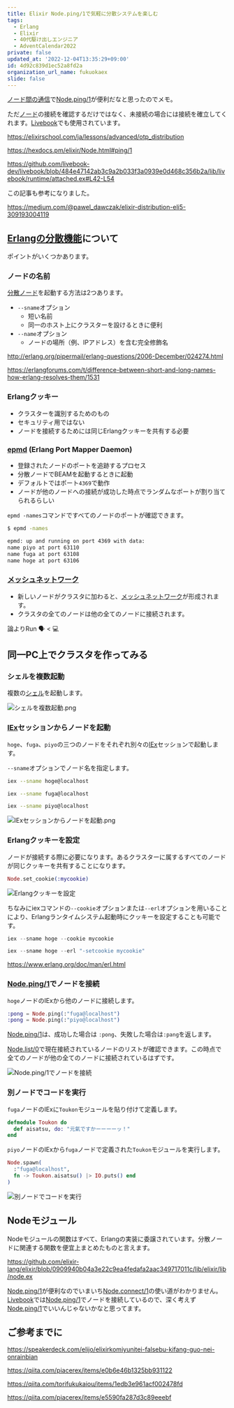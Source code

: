 ```yaml
---
title: Elixir Node.ping/1で気軽に分散システムを楽しむ
tags:
  - Erlang
  - Elixir
  - 40代駆け出しエンジニア
  - AdventCalendar2022
private: false
updated_at: '2022-12-04T13:35:29+09:00'
id: 4d92c839d1ec52a8fd2a
organization_url_name: fukuokaex
slide: false
---
```

[ノード間の通信][otp_distribution | elixirschool]で[Node.ping/1]が便利だなと思ったのでメモ。

ただ[ノード][otp_distribution | elixirschool]の接続を確認するだけではなく、未接続の場合には接続を確立してくれます。[Livebook]でも使用されています。

https://elixirschool.com/ja/lessons/advanced/otp_distribution

https://hexdocs.pm/elixir/Node.html#ping/1

https://github.com/livebook-dev/livebook/blob/484e47142ab3c9a2b033f3a0939e0d468c356b2a/lib/livebook/runtime/attached.ex#L42-L54

この記事も参考になりました。

https://medium.com/@pawel_dawczak/elixir-distribution-eli5-309193004119

## [Erlangの分散機能][Distributed Erlang]について

ポイントがいくつかあります。

### ノードの名前

[分散ノード][Distributed Erlang]を起動する方法は2つあります。

- `--sname`オプション
  - 短い名前
  - 同一のホスト上にクラスターを設けるときに便利
- `--name`オプション
  - ノードの場所（例、IPアドレス）を含む完全修飾名

http://erlang.org/pipermail/erlang-questions/2006-December/024274.html

https://erlangforums.com/t/difference-between-short-and-long-names-how-erlang-resolves-them/1531

### Erlangクッキー

- クラスターを識別するためのもの
- セキュリティ用ではない
- ノードを接続するためには同じErlangクッキーを共有する必要

### [epmd] (Erlang Port Mapper Daemon)

- 登録されたノードのポートを追跡するプロセス
- 分散ノードでBEAMを起動するときに起動
- デフォルトではポート`4369`で動作
- ノードが他のノードへの接続が成功した時点でランダムなポートが割り当てられるらしい

`epmd -names`コマンドですべてのノードのポートが確認できます。

```sh
$ epmd -names

epmd: up and running on port 4369 with data:
name piyo at port 63110
name fuga at port 63108
name hoge at port 63106
```

### [メッシュネットワーク]

- 新しいノードがクラスタに加わると、[メッシュネットワーク]が形成されます。
- クラスタの全てのノードは他の全てのノードに接続されます。


論よりRun
:speaking_head: < :computer:

## 同一PC上でクラスタを作ってみる

### シェルを複数起動

複数の[シェル][コマンドラインインタプリタ]を起動します。

![シェルを複数起動.png](https://qiita-image-store.s3.ap-northeast-1.amazonaws.com/0/82804/30fb94e7-87fb-bbc2-7628-1ea0b1b1a900.png)

### [IEx]セッションからノードを起動

`hoge`、`fuga`、`piyo`の三つのノードをそれぞれ別々の[IEx]セッションで起動します。

`--sname`オプションでノード名を指定します。

```sh
iex --sname hoge@localhost
```

```sh
iex --sname fuga@localhost
```

```sh
iex --sname piyo@localhost
```

![IExセッションからノードを起動.png](https://qiita-image-store.s3.ap-northeast-1.amazonaws.com/0/82804/60ec14b1-c3a2-bc2e-c3d7-785a4965e753.png)

### Erlangクッキーを設定

ノードが接続する際に必要になります。あるクラスターに属するすべてのノードが同じクッキーを共有することになります。

```elixir
Node.set_cookie(:mycookie)
```


![Erlangクッキーを設定](https://qiita-image-store.s3.ap-northeast-1.amazonaws.com/0/82804/9fe625a4-7de7-371f-908d-819c77ab07ad.png)

ちなみにiexコマンドの`--cookie`オプションまたは`--erl`オプションを用いることにより、Erlangランタイムシステム起動時にクッキーを設定することも可能です。

```elixir
iex --sname hoge --cookie mycookie
```

```elixir
iex --sname hoge --erl "-setcookie mycookie"
```

https://www.erlang.org/doc/man/erl.html

### [Node.ping/1]でノードを接続

`hoge`ノードのIExから他のノードに接続します。

```elixir
:pong = Node.ping(:"fuga@localhost")
:pong = Node.ping(:"piyo@localhost")
```

[Node.ping/1]は、成功した場合は `:pong`、失敗した場合は`:pang`を返します。

[Node.list/0]で現在接続されているノードのリストが確認できます。この時点で全てのノードが他の全てのノードに接続されているはずです。

![Node.ping/1でノードを接続](https://user-images.githubusercontent.com/7563926/204115162-555817a7-671b-4025-96bb-b3b4a98e0e45.png)

### 別ノードでコードを実行

`fuga`ノードのIExに`Toukon`モジュールを貼り付けて定義します。

```elixir
defmodule Toukon do
  def aisatsu, do: "元氣ですかーーーーッ！"
end
```

`piyo`ノードのIExから`fuga`ノードで定義された`Toukon`モジュールを実行します。

```elixir
Node.spawn(
  :"fuga@localhost",
  fn -> Toukon.aisatsu() |> IO.puts() end
)
```

![別ノードでコードを実行](https://user-images.githubusercontent.com/7563926/204115167-f2b82e87-0073-4f33-a329-1212d397e809.png)

## Nodeモジュール

Nodeモジュールの関数はすべて、Erlangの実装に委譲されています。分散ノードに関連する関数を便宜上まとめたものと言えます。

https://github.com/elixir-lang/elixir/blob/0909940b04a3e22c9ea4fedafa2aac349717011c/lib/elixir/lib/node.ex


[Node.ping/1]が便利なのでいまいち[Node.connect/1]の使い道がわかりません。[Livebook]では[Node.ping/1]でノードを接続しているので、深く考えず[Node.ping/1]でいいんじゃないかなと思ってます。

## ご参考までに

https://speakerdeck.com/elijo/elixirkomiyunitei-falsebu-kifang-guo-nei-onrainbian

https://qiita.com/piacerex/items/e0b6e46b1325bb931122

https://qiita.com/torifukukaiou/items/1edb3e961acf002478fd

https://qiita.com/piacerex/items/e5590fa287d3c89eeebf


[Elixir]: https://elixir-lang.org/
[Erlang]: https://www.erlang.org/
[Phoenix]: https://www.phoenixframework.org/
[Nerves]: https://hexdocs.pm/nerves
[Livebook]: https://livebook.dev/
[IEx]: https://elixirschool.com/ja/lessons/basics/basics/#%E5%AF%BE%E8%A9%B1%E3%83%A2%E3%83%BC%E3%83%89
[Node | hexdocs]: https://hexdocs.pm/elixir/Node.html
[otp_distribution | elixirschool]: https://elixirschool.com/ja/lessons/advanced/otp_distribution
[Node.ping/1]: https://hexdocs.pm/elixir/Node.html#ping/1
[Node.connect/1]: https://hexdocs.pm/elixir/Node.html#connect/1
[Node.spawn/2]: https://hexdocs.pm/elixir/Node.html#spawn/2
[Node.list/0]: https://hexdocs.pm/elixir/Node.html#list/0
[Node.set_cookie/2]: https://hexdocs.pm/elixir/Node.html#set_cookie/2
[Node.get_cookie/0]: https://hexdocs.pm/elixir/Node.html#get_cookie/0
[epmd]: https://www.erlang.org/doc/man/epmd.html
[Elixirの分散処理(Node)とMnesia]: https://qiita.com/sand/items/c5c9dab1dce3d5c526ee
[Elixir Distribution, ELI5]: https://medium.com/@pawel_dawczak/elixir-distribution-eli5-309193004119
[Node.start/3でエラーが出る場合にはepmdをバックグラウンド起動する]: https://qiita.com/zacky1972/items/cb3aa801a179322c56d6
[コマンドラインインタプリタ]: https://ja.wikipedia.org/wiki/%E3%82%B3%E3%83%9E%E3%83%B3%E3%83%89%E3%83%A9%E3%82%A4%E3%83%B3%E3%82%A4%E3%83%B3%E3%82%BF%E3%83%97%E3%83%AA%E3%82%BF
[端末エミュレータ]: https://ja.wikipedia.org/wiki/%E7%AB%AF%E6%9C%AB%E3%82%A8%E3%83%9F%E3%83%A5%E3%83%AC%E3%83%BC%E3%82%BF
[メッシュネットワーク]: https://ja.wikipedia.org/wiki/%E3%83%A1%E3%83%83%E3%82%B7%E3%83%A5%E3%83%8D%E3%83%83%E3%83%88%E3%83%AF%E3%83%BC%E3%82%AF
[Distributed Erlang]: https://www.erlang.org/doc/reference_manual/distributed.html
[ホスト名]: https://ja.wikipedia.org/wiki/%E3%83%9B%E3%82%B9%E3%83%88%E5%90%8D
